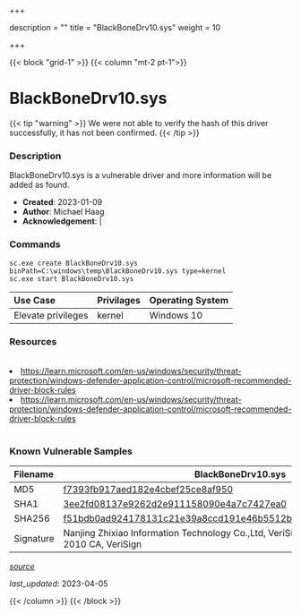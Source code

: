 +++

description = ""
title = "BlackBoneDrv10.sys"
weight = 10

+++


{{< block "grid-1" >}}
{{< column "mt-2 pt-1">}}


# BlackBoneDrv10.sys 


{{< tip "warning" >}}
We were not able to verify the hash of this driver successfully, it has not been confirmed.
{{< /tip >}}


### Description

BlackBoneDrv10.sys is a vulnerable driver and more information will be added as found.

- **Created**: 2023-01-09
- **Author**: Michael Haag
- **Acknowledgement**:  | [](https://twitter.com/)

### Commands

```
sc.exe create BlackBoneDrv10.sys binPath=C:\windows\temp\BlackBoneDrv10.sys type=kernel
sc.exe start BlackBoneDrv10.sys
```

| Use Case | Privilages | Operating System | 
|:---- | ---- | ---- |
| Elevate privileges | kernel | Windows 10 |

### Resources
<br>
<li><a href=" https://learn.microsoft.com/en-us/windows/security/threat-protection/windows-defender-application-control/microsoft-recommended-driver-block-rules"> https://learn.microsoft.com/en-us/windows/security/threat-protection/windows-defender-application-control/microsoft-recommended-driver-block-rules</a></li>
<li><a href="https://learn.microsoft.com/en-us/windows/security/threat-protection/windows-defender-application-control/microsoft-recommended-driver-block-rules">https://learn.microsoft.com/en-us/windows/security/threat-protection/windows-defender-application-control/microsoft-recommended-driver-block-rules</a></li>
<br>

### Known Vulnerable Samples

| Filename | BlackBoneDrv10.sys |
|:---- | ---- | 
| MD5 | <a href="https://www.virustotal.com/gui/file/f7393fb917aed182e4cbef25ce8af950">f7393fb917aed182e4cbef25ce8af950</a> |
| SHA1 | <a href="https://www.virustotal.com/gui/file/3ee2fd08137e9262d2e911158090e4a7c7427ea0">3ee2fd08137e9262d2e911158090e4a7c7427ea0</a> |
| SHA256 | <a href="https://www.virustotal.com/gui/file/f51bdb0ad924178131c21e39a8ccd191e46b5512b0f2e1cc8486f63e84e5d960">f51bdb0ad924178131c21e39a8ccd191e46b5512b0f2e1cc8486f63e84e5d960</a> |
| Signature | Nanjing Zhixiao Information Technology Co.,Ltd, VeriSign Class 3 Code Signing 2010 CA, VeriSign   |


[*source*](https://github.com/magicsword-io/LOLDrivers/tree/main/yaml/blackbonedrv10.sys.yml)

*last_updated:* 2023-04-05








{{< /column >}}
{{< /block >}}

